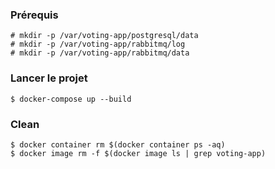 

### Prérequis
```
# mkdir -p /var/voting-app/postgresql/data
# mkdir -p /var/voting-app/rabbitmq/log
# mkdir -p /var/voting-app/rabbitmq/data
```

### Lancer le projet
```
$ docker-compose up --build
```

### Clean
```
$ docker container rm $(docker container ps -aq)
$ docker image rm -f $(docker image ls | grep voting-app)
```